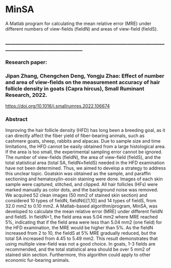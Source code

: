 # MinSA
A Matlab program for calculating the mean relative error (MRE) under different numbers of view-fields (fieldN) and areas of view-field (fieldS).
### _______________________________________________________________________________________________
### Research paper: 
### Jipan Zhang, Chengchen Deng, Yongju Zhao: Effect of number and area of view-fields on the measurement accuracy of hair follicle density in goats (Capra hircus), Small Ruminant Research, 2022.
https://doi.org/10.1016/j.smallrumres.2022.106674
### Abstract
Improving the hair follicle density (HFD) has long been a breeding goal, as it can directly affect the fiber yield of fiber-bearing animals, such as cashmere goats, sheep, rabbits and alpacas. Due to sample size and time limitations, the HFD cannot be easily obtained from a large histological area. If the area is too small, the experimental sampling error cannot be ignored. The number of view-fields (fieldN), the area of view-field (fieldS), and the total statistical area (total SA, fieldN×fieldS) needed in the HFD examination have not been determined. Thus, we aimed to develop a strategy to address this unclear topic. Goatskin was obtained as the sample, and paraffin sectioning and hematoxylin-eosin staining were done. Images of each skin sample were captured, stitched, and clipped. All hair follicles (HFs) were marked manually as color dots, and the background noise was removed. We acquired 52 clean images (50 mm2 of stained skin section) and considered 10 types of fieldN, fieldN∈[1,10] and 14 types of fieldS, from 32.0 mm2 to 0.10 mm2. A Matlab-based algorithm/program, MinSA, was developed to calculate the mean relative error (MRE) under different fieldN and fieldS. In fieldN=1, the field area was 5.04 mm2 where MRE reached 5%, indicating that if the field area were less than 5.04 mm2 (one field) for the HFD examination, the MRE would be higher than 5%. As the fieldN increased from 2 to 10, the fieldS at 5% MRE gradually reduced, but the total SA increased from 4.45 to 5.49 mm2. This result demonstrates that using multiple view-field was not a good choice. In goats, 1-3 fields are recommended, and the total statistical area should be over 5 mm2 of stained skin section. Furthermore, this algorithm could apply to other economic fur-bearing animals.
